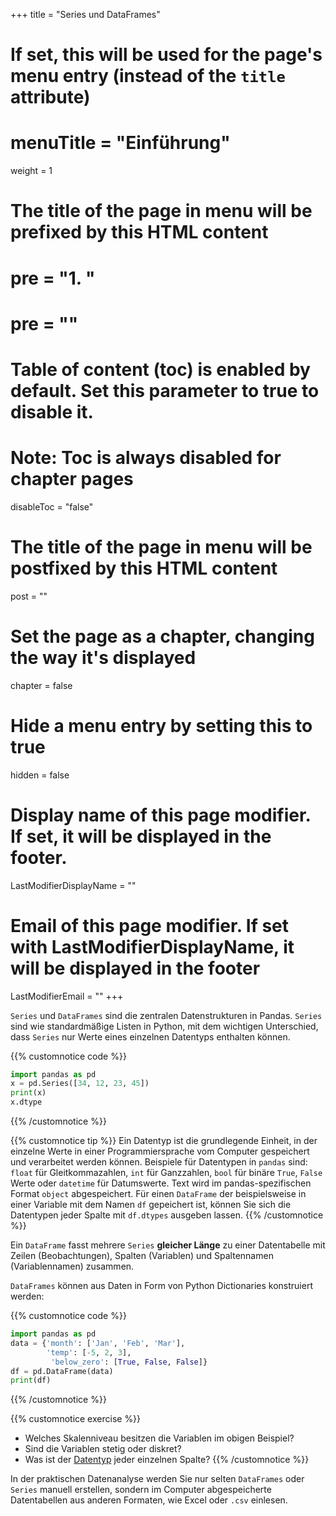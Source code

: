 +++
title = "Series und DataFrames"
# If set, this will be used for the page's menu entry (instead of the `title` attribute)
# menuTitle = "Einführung"
weight = 1
# The title of the page in menu will be prefixed by this HTML content
# pre = "<b>1. </b>"
# pre = "<i class='fab fa-github'></i>"
# Table of content (toc) is enabled by default. Set this parameter to true to disable it.
# Note: Toc is always disabled for chapter pages
disableToc = "false"

# The title of the page in menu will be postfixed by this HTML content
post = ""
# Set the page as a chapter, changing the way it's displayed
chapter = false
# Hide a menu entry by setting this to true
hidden = false
# Display name of this page modifier. If set, it will be displayed in the footer.
LastModifierDisplayName = ""
# Email of this page modifier. If set with LastModifierDisplayName, it will be displayed in the footer
LastModifierEmail = ""
+++

`Series` und `DataFrames` sind die zentralen Datenstrukturen in Pandas. `Series` sind wie standardmäßige Listen in Python, mit dem wichtigen Unterschied, dass `Series` nur Werte eines einzelnen Datentyps enthalten können.

{{% customnotice code %}}
```python
import pandas as pd
x = pd.Series([34, 12, 23, 45])
print(x)
x.dtype
```
{{% /customnotice %}}

{{% customnotice tip %}}
Ein Datentyp ist die grundlegende Einheit, in der einzelne Werte in einer Programmiersprache vom Computer gespeichert und verarbeitet werden können. Beispiele für Datentypen in `pandas` sind: `float` für Gleitkommazahlen, `int` für Ganzzahlen, `bool` für binäre `True`, `False` Werte oder `datetime` für Datumswerte. Text wird im pandas-spezifischen Format `object` abgespeichert. Für einen `DataFrame` der beispielsweise in einer Variable mit dem Namen `df` gepeichert ist, können Sie sich die Datentypen jeder Spalte mit `df.dtypes` ausgeben lassen.
{{% /customnotice %}}

Ein `DataFrame` fasst mehrere `Series` **gleicher Länge** zu einer Datentabelle mit Zeilen (Beobachtungen), Spalten (Variablen) und Spaltennamen (Variablennamen) zusammen.

`DataFrames` können aus Daten in Form von Python Dictionaries konstruiert werden:

{{% customnotice code %}}
```python
import pandas as pd
data = {'month': ['Jan', 'Feb', 'Mar'],
        'temp': [-5, 2, 3],
         'below_zero': [True, False, False]}
df = pd.DataFrame(data)
print(df)
```
{{% /customnotice %}}

{{% customnotice exercise %}}
- Welches Skalenniveau besitzen die Variablen im obigen Beispiel?
- Sind die Variablen stetig oder diskret?
- Was ist der [Datentyp](https://pandas.pydata.org/pandas-docs/stable/reference/api/pandas.DataFrame.dtypes.html) jeder einzelnen Spalte?
{{% /customnotice %}}

In der praktischen Datenanalyse werden Sie nur selten `DataFrames` oder `Series` manuell erstellen, sondern im Computer abgespeicherte Datentabellen aus anderen Formaten, wie Excel oder `.csv` einlesen.
